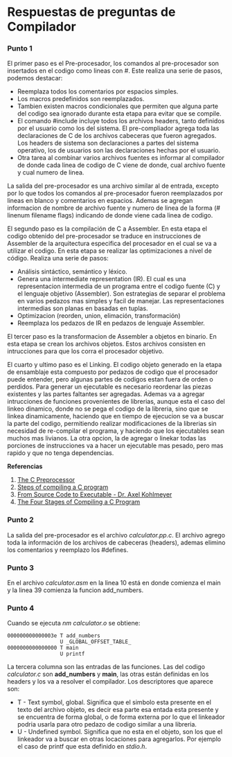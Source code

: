 # Respuestas de preguntas de Compilador

### Punto 1

El primer paso es el Pre-procesador, los comandos al pre-procesador son insertados en el codigo como lineas con #. Este realiza una serie de pasos, podemos destacar:

* Reemplaza todos los comentarios por espacios simples.
* Los macros predefinidos son reemplazados.
* Tambien existen macros condicionales que permiten que alguna parte del codigo sea ignorado durante esta etapa para evitar que se compile.
* El comando #include incluye todos los archivos headers, tanto definidos por el usuario como los del sistema. El pre-compliador agrega toda las declaraciones de C de los archivos cabeceras que fueron agregados. Los headers de sistema son declaraciones a partes del sistema operativo, los de usuarios son las declaraciones hechas por el usuario.
* Otra tarea al combinar varios archivos fuentes es informar al compilador de donde cada linea de codigo de C viene de donde, cual archivo fuente y cual numero de linea.

La salida del pre-procesador es una archivo similar al de entrada, excepto por lo que todos los comandos al pre-procesador fueron reemplazados por lineas en blanco y comentarios en espacios. Ademas se agregan informacion de nombre de archivo fuente y numero de linea de la forma (# linenum filename flags) indicando de donde viene cada linea de codigo.

El segundo paso es la compilación de C a Assembler. En esta etapa el codigo obtenido del pre-procesador se traduce en instrucciones de Assembler de la arquitectura especifica del procesador en el cual se va a utilizar el codigo. En esta etapa se realizar las optimizaciones a nivel de código. Realiza una serie de pasos:

* Análisis sintáctico, semántico y léxico.
* Genera una intermediate representation (IR). El cual es una representacion intermedia de un programa entre el codigo fuente (C) y el lenguaje objetivo (Assembler). Son estrategias de separar el problema en varios pedazos mas simples y facil de manejar. Las representaciones intermedias son planas en basadas en tuplas.
* Optimizacion (reorden, union, elimación, transformación)
* Reemplaza los pedazos de IR en pedazos de lenguaje Assembler.

El tercer paso es la transformacion de Assembler a objetos en binario. En esta etapa se crean los archivos objetos. Estos archivos consisten en intrucciones para que los corra el procesador objetivo.

El cuarto y ultimo paso es el Linking. El codigo objeto generado en la etapa de ensamblaje esta compuesto por pedazos de codigo que el procesador puede entender, pero algunas partes de codigos estan fuera de orden o perdidos. Para generar un ejecutable es necesario reordenar las piezas existentes y las partes faltantes ser agregadas. Ademas va a agregar intrucciones de funciones provenientes de librerias, aunque esta el caso del linkeo dinamico, donde no se pega el codigo de la libreria, sino que se linkea dinamicamente, haciendo que en tiempo de ejecucion se va a buscar la parte del codigo, permitiendo realizar modificaciones de la librerias sin necesidad de re-compilar el programa, y haciendo que los ejecutables sean muchos mas livianos. La otra opcion, la de agregar o linekar todas las porciones de instrucciones va a hacer un ejecutable mas pesado, pero mas rapido y que no tenga dependencias.

 **Referencias**

1. [The C Preprocessor](https://www.slac.stanford.edu/comp/unix/gnu-info/cpp_1.html)
2. [Steps of compiling a C program](https://medium.com/@bchen720/steps-of-compiling-a-c-program-7a9a531eb9f8)
3. [From Source Code to Executable - Dr. Axel Kohlmeyer](https://www.ictp.it/media/539402/HPC-Appointment-6.pdf)
4. [The Four Stages of Compiling a C Program](https://www.calleerlandsson.com/the-four-stages-of-compiling-a-c-program/)

### Punto 2

La salida del pre-procesador es el archivo *calculator.pp.c*. El archivo agrego toda la información de los archivos de cabeceras (headers), ademas elimino los comentarios y reemplazo los #defines.

### Punto 3

En el archivo *calculator.asm* en la linea 10 está en donde comienza el main y la linea 39 comienza la funcion add_numbers.

### Punto 4

Cuando se ejecuta *nm calculator.o* se obtiene:

~~~
000000000000003e T add_numbers
                 U _GLOBAL_OFFSET_TABLE_
0000000000000000 T main
                 U printf
~~~

La tercera columna son las entradas de las funciones. Las del codigo *calculator.c* son **add_numbers** y **main**, las otras están definidas en los headers y los va a resolver el compilador. Los descriptores que aparece son:

* T - Text symbol, global. Significa que el simbolo esta presente en el texto del archivo objeto, es decir esa parte esa entada esta presente y se encuentra de forma global, o de forma externa por lo que el linkeador podria usarla para otro pedazo de codigo similar a una libreria.
* U - Undefined symbol. Significa que no esta en el objeto, son los que el linkeador va a buscar en otras locaciones para agregarlos. Por ejemplo el caso de printf que esta definido en *stdio.h*.
